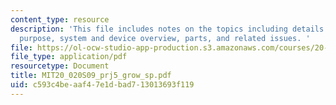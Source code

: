```yaml
---
content_type: resource
description: 'This file includes notes on the topics including details like impact,
  purpose, system and device overview, parts, and related issues. '
file: https://ol-ocw-studio-app-production.s3.amazonaws.com/courses/20-020-introduction-to-biological-engineering-design-spring-2009/c593c4beaaf47e1dbad713013693f119_MIT20_020S09_prj5_grow_sp.pdf
file_type: application/pdf
resourcetype: Document
title: MIT20_020S09_prj5_grow_sp.pdf
uid: c593c4be-aaf4-7e1d-bad7-13013693f119
---
```

